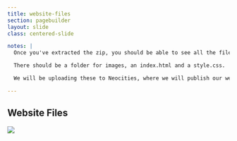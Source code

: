 ```yaml
---
title: website-files
section: pagebuilder
layout: slide
class: centered-slide

notes: |
  Once you've extracted the zip, you should be able to see all the files inside.

  There should be a folder for images, an index.html and a style.css.

  We will be uploading these to Neocities, where we will publish our website.

---
```



## Website Files

<img src="/Building-the-Web/slides/workshop/pagebuilder/images/starter-kit-files.png">